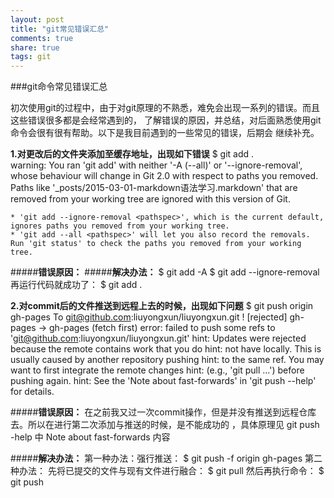 ```yaml
---
layout: post
title: "git常见错误汇总"
comments: true
share: true
tags: git
---
```


###git命令常见错误汇总

初次使用git的过程中，由于对git原理的不熟悉，难免会出现一系列的错误。而且这些错误很多都是会经常遇到的，
了解错误的原因，并总结，对后面熟悉使用git命令会很有很有帮助。以下是我目前遇到的一些常见的错误，后期会
继续补充。

**1.对更改后的文件夹添加至缓存地址，出现如下错误**
	$ git add .  
	warning: You ran 'git add' with neither '-A (--all)' or '--ignore-removal',
	whose behaviour will change in Git 2.0 with respect to paths you removed.
	Paths like '_posts/2015-03-01-markdown语法学习.markdown' that are
	removed from your working tree are ignored with this version of Git.

	* 'git add --ignore-removal <pathspec>', which is the current default,	
	ignores paths you removed from your working tree.
	* 'git add --all <pathspec>' will let you also record the removals.
	Run 'git status' to check the paths you removed from your working tree.

#####**错误原因：**
#####**解决办法：**
	$ git add -A
	$ git add --ignore-removal
再运行代码就成功了：
	$ git add .

**2.对commit后的文件推送到远程上去的时候，出现如下问题**
	$ git push origin gh-pages
	To git@github.com:liuyongxun/liuyongxun.git
	! [rejected]        gh-pages -> gh-pages (fetch first)
	error: failed to push some refs to 'git@github.com:liuyongxun/liuyongxun.git'
	hint: Updates were rejected because the remote contains work that you do
	hint: not have locally. This is usually caused by another repository pushing
	hint: to the same ref. You may want to first integrate the remote changes
	hint: (e.g., 'git pull ...') before pushing again.
	hint: See the 'Note about fast-forwards' in 'git push --help' for details.

#####**错误原因：**
在之前我又过一次commit操作，但是并没有推送到远程仓库去。所以在进行第二次添加与推送的时候，是不能成功的
，具体原理见 git push -help 中 Note about fast-forwards 内容

#####**解决办法：**
第一种办法：强行推送：
	$ git push -f  origin gh-pages
第二种办法：
先将已提交的文件与现有文件进行融合：
	$ git pull
然后再执行命令：
	$ git push

